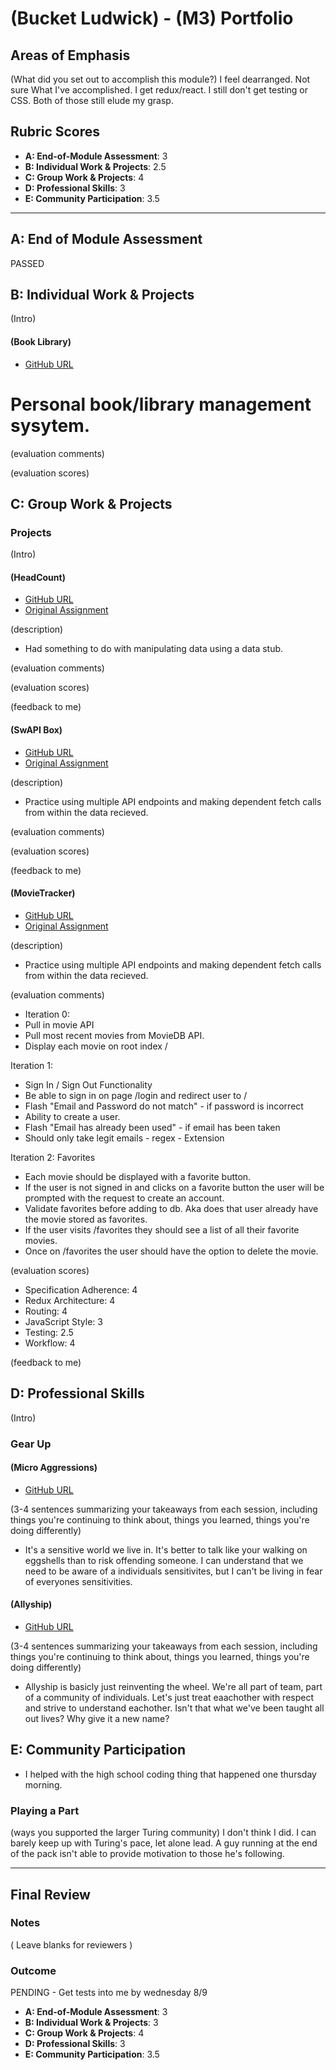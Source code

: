 # (Bucket Ludwick) - (M3) Portfolio

## Areas of Emphasis

(What did you set out to accomplish this module?)
  I feel dearranged. Not sure What I've accomplished. I get redux/react. I still don't get testing or CSS. Both of those still elude my grasp.

## Rubric Scores

* **A: End-of-Module Assessment**: 3
* **B: Individual Work & Projects**: 2.5
* **C: Group Work & Projects**: 4
* **D: Professional Skills**: 3
* **E: Community Participation**: 3.5

-----------------------

## A: End of Module Assessment

PASSED

## B: Individual Work & Projects

(Intro)

#### (Book Library)

* [GitHub URL](https://github.com/danielbucket/BookLibrary)


# Personal book/library management sysytem.

(evaluation comments)

(evaluation scores)


## C: Group Work & Projects

### Projects

(Intro)

#### (HeadCount)

* [GitHub URL](https://github.com/danielbucket/headCount)
* [Original Assignment](https://github.com/turingschool-examples/headcount2.0)

(description)
* Had something to do with manipulating data using a data stub.

(evaluation comments)

(evaluation scores)

(feedback to me)

#### (SwAPI Box)

  * [GitHub URL](https://github.com/danielbucket/swAPI)
  * [Original Assignment](https://github.com/danielbucket/swAPI)
 
 (description)
 * Practice using multiple API endpoints and making dependent fetch calls from within the data recieved.
 
 (evaluation comments)

(evaluation scores)

(feedback to me)

#### (MovieTracker)
  * [GitHub URL](https://github.com/danielbucket/movie-tracker)
  * [Original Assignment](https://github.com/turingschool-examples/movie-tracker)
 
 (description)
 * Practice using multiple API endpoints and making dependent fetch calls from within the data recieved.
 
 (evaluation comments)
 * Iteration 0:
* Pull in movie API
* Pull most recent movies from MovieDB API.
* Display each movie on root index /

Iteration 1:
* Sign In / Sign Out Functionality
* Be able to sign in on page /login and redirect user to /
* Flash "Email and Password do not match" - if password is incorrect
* Ability to create a user.
* Flash "Email has already been used" - if email has been taken
* Should only take legit emails - regex - Extension

Iteration 2: Favorites
* Each movie should be displayed with a favorite button.
* If the user is not signed in and clicks on a favorite button the user will be prompted with the request to create an account.
* Validate favorites before adding to db. Aka does that user already have the movie stored as favorites.
* If the user visits /favorites they should see a list of all their favorite movies.
* Once on /favorites the user should have the option to delete the movie.

(evaluation scores)
* Specification Adherence: 4
* Redux Architecture: 4
* Routing: 4
* JavaScript Style: 3
* Testing: 2.5
* Workflow: 4

(feedback to me)

## D: Professional Skills
(Intro)

### Gear Up
#### (Micro Aggressions)

* [GitHub URL](https://github.com/turingschool/gear-up/blob/master/microaggressions_original.markdown)

(3-4 sentences summarizing your takeaways from each session, including things you're continuing to think about, things you learned, things you're doing differently)

* It's a sensitive world we live in. It's better to talk like your walking on eggshells than to risk offending someone. I can understand that we need to be aware of a individuals sensitivites, but I can't be living in fear of everyones sensitivities. 

#### (Allyship)

* [GitHub URL](https://github.com/turingschool/gear-up/blob/master/allyship.markdown)

(3-4 sentences summarizing your takeaways from each session, including things you're continuing to think about, things you learned, things you're doing differently)

* Allyship is basicly just reinventing the wheel. We're all part of team, part of a community of individuals. Let's just treat eaachother with respect and strive to understand eachother. Isn't that what we've been taught all out lives? Why give it a new name? 

## E: Community Participation
  * I helped with the high school coding thing that happened one thursday morning. 

### Playing a Part

(ways you supported the larger Turing community)
I don't think I did. I can barely keep up with Turing's pace, let alone lead. A guy running at the end of the pack isn't able to provide motivation to those he's following. 

------------------

## Final Review

### Notes

( Leave blanks for reviewers )

### Outcome

PENDING - Get tests into me by wednesday 8/9

* **A: End-of-Module Assessment**: 3
* **B: Individual Work & Projects**: 3
* **C: Group Work & Projects**: 4
* **D: Professional Skills**: 3
* **E: Community Participation**: 3.5

